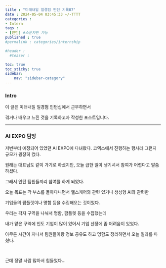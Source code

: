 ```yaml
---
title : "미래내일 일경험 인턴 기록07"
date : 2024-05-04 03:45:33 +/-TTTT
categories : 
- Intern
tags : 
- [인턴] #소문자만 가능
published : true
#permalink : categories/internship

#header :
  #teaser : 

toc: true
toc_sticky: true
sidebar:
    nav: "sidebar-category"
---
```


### Intro

이 글은 미래내일 일경험 인턴십에서 근무하면서

겪거나 배우고 느낀 것을 기록하고자 작성한 포스트입니다.

* * *

### AI EXPO 탐방

저번부터 예정되어 있었던 AI EXPO에 다녀왔다. 코엑스에서 진행하는 행사라 그런지 규모가 굉장히 컸다.

원래는 대표님도 같이 가기로 하셨지만, 오늘 급한 일이 생기셔서 참여가 어렵다고 말씀하셨다.

그래서 인턴 팀원들끼리 참여를 하게 되었다.

오늘 목표는 각 부스를 돌아다니면서 헬스케어와 관련 있거나 생성형 AI와 관련한

기업들의 팜플렛이나 명함 등을 수집해오는 것이었다.

우리는 각자 구역을 나눠서 명함, 팜플렛 등을 수집했는데

내가 맡은 구역에 인도 기업이 많이 있어서 기업 선정에 좀 어려움이 있었다.

아무튼 시간이 지나서 팀원들이랑 정보 공유도 하고 명함도 정리하면서 오늘 일과를 마쳤다.

&nbsp;

근데 정말 사람 많아서 힘들었다...